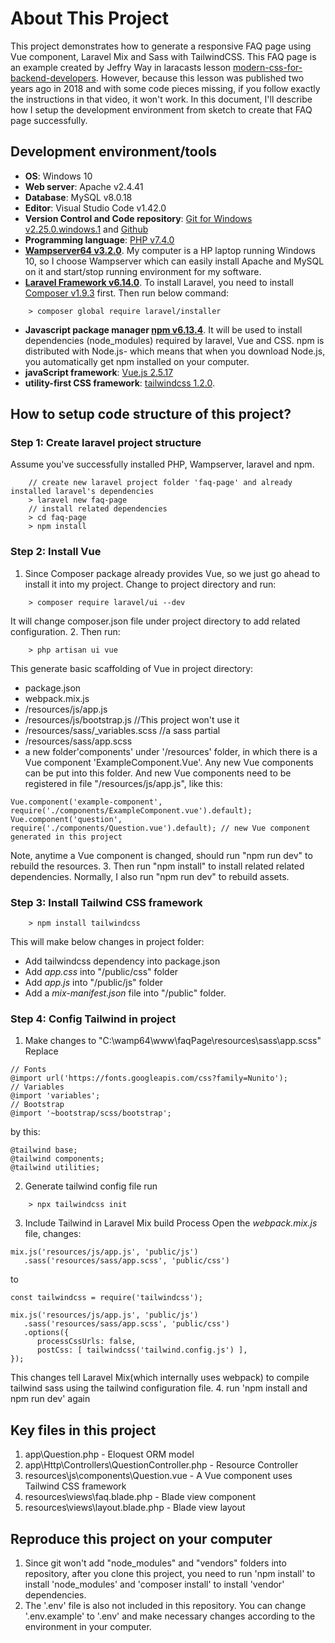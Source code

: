# About This Project

This project demonstrates how to generate a responsive FAQ page using Vue component, Laravel Mix and Sass with TailwindCSS. This FAQ page is an example created by Jeffry Way in laracasts lesson [modern-css-for-backend-developers](https://laracasts.com/series/modern-css-for-backend-developers/episodes/7). However, because this lesson was published two years ago in 2018 and with some code pieces missing, if you follow exactly the instructions in that video, it won't work. 
In this document, I'll describe how I setup the development environment from sketch to create that FAQ page successfully.

## Development environment/tools
- **OS**: Windows 10
- **Web server**: Apache v2.4.41
- **Database**: MySQL v8.0.18
- **Editor**: Visual Studio Code v1.42.0
- **Version Control and Code repository**: [Git for Windows v2.25.0.windows.1](https://git-scm.com/download/win) and [Github](http://github.com)
- **Programming language**: [PHP v7.4.0](https://www.php.net/downloads.php)
- **[Wampserver64 v3.2.0](http://www.wampserver.com/en/download-wampserver-64bits/)**. My computer is a HP laptop running Windows 10, so I choose Wampserver which can easily install Apache and MySQL on it and start/stop running environment for my software.
- **[Laravel Framework v6.14.0](https://laravel.com/docs/6.x)**. 
To install Laravel, you need to install [Composer v1.9.3](https://getcomposer.org/download/) first. Then run below command:
```
    > composer global require laravel/installer
```
- **Javascript package manager [npm v6.13.4](https://www.npmjs.com/get-npm)**. It will be used to install dependencies (node_modules) required by laravel, Vue and CSS. npm is distributed with Node.js- which means that when you download Node.js, you automatically get npm installed on your computer.
- **javaScript framework**: [Vue.js 2.5.17](https://vuejs.org/v2/guide/installation.html#NPM)
- **utility-first CSS framework**: [tailwindcss 1.2.0](https://tailwindcss.com/docs/installation).

## How to setup code structure of this project?

### Step 1: Create laravel project structure
Assume you've successfully installed PHP, Wampserver, laravel and npm.
```
    // create new laravel project folder 'faq-page' and already installed laravel's dependencies 
    > laravel new faq-page
    // install related dependencies
    > cd faq-page
    > npm install
```
### Step 2: Install Vue
1. Since Composer package already provides Vue, so we just go ahead to install it into my project. Change to project directory and run:
```
    > composer require laravel/ui --dev
```
It will change composer.json file under project directory to add related configuration. 
2. Then run:
```
    > php artisan ui vue
```
This generate basic scaffolding of Vue in project directory:
* package.json
* webpack.mix.js
* /resources/js/app.js
* /resources/js/bootstrap.js //This project won't use it
* /resources/sass/_variables.scss //a sass partial
* /resources/sass/app.scss
* a new folder'components' under '/resources' folder, in which there is a Vue component 'ExampleComponent.Vue'. Any new Vue components can be put into this folder. And new Vue components need to be registered in file "/resources/js/app.js", like this:
```
Vue.component('example-component', require('./components/ExampleComponent.vue').default);
Vue.component('question', require('./components/Question.vue').default); // new Vue component generated in this project
```
Note, anytime a Vue component is changed, should run "npm run dev" to rebuild the resources.
3. Then run "npm install" to install related related dependencies. Normally, I also run "npm run dev" to rebuild assets.
### Step 3: Install Tailwind CSS framework
```
    > npm install tailwindcss
```
This will make below changes in project folder:
- Add tailwindcss dependency into package.json
- Add *app.css* into "/public/css" folder
- Add *app.js* into "/public/js" folder
- Add a *mix-manifest.json* file into "/public" folder.
### Step 4: Config Tailwind in project
1. Make changes to "C:\wamp64\www\faqPage\resources\sass\app.scss"
Replace
```
// Fonts
@import url('https://fonts.googleapis.com/css?family=Nunito');
// Variables
@import 'variables';
// Bootstrap
@import '~bootstrap/scss/bootstrap';
```
by this:
```
@tailwind base;
@tailwind components;
@tailwind utilities;
``` 
2. Generate tailwind config file
run
```
    > npx tailwindcss init
```
3. Include Tailwind in Laravel Mix build Process
Open the *webpack.mix.js* file, changes:
```
mix.js('resources/js/app.js', 'public/js')
   .sass('resources/sass/app.scss', 'public/css')
```
to
```
const tailwindcss = require('tailwindcss');

mix.js('resources/js/app.js', 'public/js')
   .sass('resources/sass/app.scss', 'public/css')
   .options({
      processCssUrls: false,
      postCss: [ tailwindcss('tailwind.config.js') ],
});
```
This changes tell Laravel Mix(which internally uses webpack) to compile tailwind sass using the tailwind configuration file.
4. run 'npm install and npm run dev' again

## Key files in this project
1. app\Question.php - Eloquest ORM model
2. app\Http\Controllers\QuestionController.php - Resource Controller
3. resources\js\components\Question.vue - A Vue component uses Tailwind CSS framework
4. resources\views\faq.blade.php - Blade view component
5. resources\views\layout.blade.php - Blade view layout

## Reproduce this project on your computer
1. Since git won't add "node_modules" and "vendors" folders into repository, after you clone this project, you need to run 'npm install' to install 'node_modules' and 'composer install' to install 'vendor' dependencies. 
2. The '.env' file is also not included in this repository. You can change '.env.example' to '.env' and make necessary changes according to the environment in your computer.
